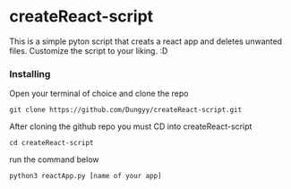 # createReact-script
This is a simple pyton script that creats a react app and deletes unwanted files. Customize the script to your liking. :D 


### Installing

Open your terminal of choice and clone the repo

```
git clone https://github.com/Dungyy/createReact-script.git
```

After cloning the github repo you must CD into createReact-script

```
cd createReact-script
```

run the command below

```
python3 reactApp.py [name of your app]
```
